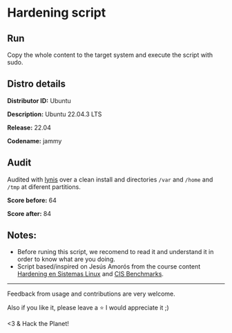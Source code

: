 # Hardening script

## Run

Copy the whole content to the target system and execute the script with sudo.

## Distro details

**Distributor ID:** Ubuntu

**Description:** Ubuntu 22.04.3 LTS

**Release:** 22.04

**Codename:** jammy

## Audit

Audited with [lynis](https://github.com/CISOfy/lynis.git) over a clean install and directories `/var` and `/home` and `/tmp` at diferent partitions. 

**Score before:** 64

**Score after:** 84

## Notes:

- Before runing this script, we recomend to read it and understand it in order to know what are you doing.
- Script based/inspired on Jesús Amorós from the course content [Hardening en Sistemas Linux](https://academiadehackers.es) and [CIS Benchmarks](https://www.cisecurity.org/cis-benchmarks).

 
---

Feedback from usage and contributions are very welcome.

Also if you like it, please leave a :star: I would appreciate it ;)

<3 & Hack the Planet!

